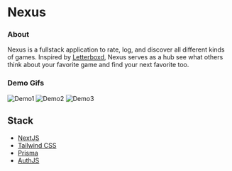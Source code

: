 # Nexus
### About
Nexus is a fullstack application to rate, log, and discover all different kinds of games. 
Inspired by [Letterboxd](https://letterboxd.com), Nexus serves as a hub see what others think about your favorite game and find your next favorite too.

### Demo Gifs
![Demo1](https://i.imgur.com/aCa2Pz9.gif)
![Demo2](https://i.imgur.com/pCWGyWt.gif)
![Demo3](https://i.imgur.com/GssdHwk.gif)

## Stack
 - [NextJS](https://nextjs.org/)
 - [Tailwind CSS](https://tailwindcss.com/)
 - [Prisma](https://www.prisma.io/)
 - [AuthJS](https://authjs.dev/)